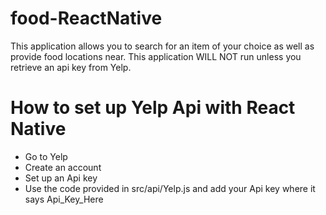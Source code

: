 # food-ReactNative
This application allows you to search for an item of your choice as well as provide food locations near. This application WILL NOT run unless you retrieve an api key from Yelp. 

# How to set up Yelp Api with React Native
* Go to Yelp 
* Create an account 
* Set up an Api key 
* Use the code provided in src/api/Yelp.js and add your Api key where it says Api_Key_Here

